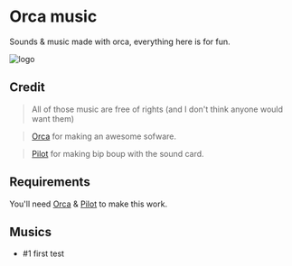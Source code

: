 Orca music
===========

Sounds & music made with orca, everything here is for fun. 

![logo](https://raw.githubusercontent.com/hundredrabbits/Orca/master/resources/logo.png)

## Credit  
> All of those music are free of rights (and I don't think anyone would want them)

>[Orca](https://github.com/hundredrabbits/Orca) for making an awesome sofware. 

>[Pilot](https://github.com/hundredrabbits/Pilot) for making bip boup with the sound card.

## Requirements
You'll need [Orca](https://github.com/hundredrabbits/Orca) & [Pilot](https://github.com/hundredrabbits/Pilot) to make this work. 

## Musics
* #1 first test


